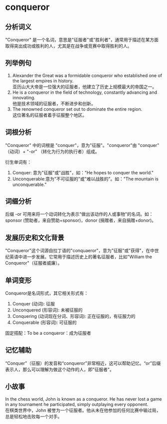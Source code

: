 # conqueror

## 分析词义

  

"Conqueror" 是一个名词，意思是"征服者"或"胜利者"，通常用于描述在某方面取得突出成功或胜利的人，尤其是在战争或竞赛中取得胜利的人。

  

## 列举例句

  

1.  Alexander the Great was a formidable conqueror who established one of the largest empires in history.  
    亚历山大大帝是一位强大的征服者，他建立了历史上规模最大的帝国之一。
2.  He is a conqueror in the field of technology, constantly advancing and innovating.  
    他是技术领域的征服者，不断进步和创新。
3.  The renowned conqueror set out to dominate the entire region.  
    这位著名的征服者着手征服整个地区。

  

## 词根分析

  

"Conqueror" 中的词根是 "conquer"，意为"征服"。"conqueror"由 "conquer" （动词）+ "-or" （转化为行为的执行者）组成。

  

衍生单词有：

  

1.  Conquer: 意为"征服"或"战胜"，如："He hopes to conquer the world."
2.  Unconquerable:意为"不可征服的"或"难以战胜的"。如："The mountain is unconquerable."

  

## 词缀分析

  

后缀 -or 可用来将一个动词转化为表示"做出该动作的人或事物"的名词。如：sponsor (赞助者，来自赞助+sponsor)，donor (捐赠者，来自捐赠+donor)。

  

## 发展历史和文化背景

  

"Conqueror"这个词源自拉丁语的"conquaeror"，意为"征服"或"获得"，在中世纪英语中进一步发展。它常用于描述历史上的著名征服者，比如"William the Conqueror"（征服者威廉）。

  

## 单词变形

  

Conqueror是名词形式，其它相关形式有：

  

1.  Conquer (动词): 征服
2.  Unconquered (形容词): 未被征服的
3.  Conquering (动词现在分词、形容词): 正在征服的，有征服力的
4.  Conquerable (形容词): 可征服的

  

固定搭配：To be a conqueror：成为征服者

  

## 记忆辅助

  

“Conquer”（征服）的发音和“conqueror”非常相近，这可以帮助记忆。“or”后缀表示人，那么可以理解为做这个动作的人，即"征服者"。

  

## 小故事

  

In the chess world, John is known as a conqueror. He has never lost a game in any tournament he participated, simply outplaying every opponent.  
在棋类世界中，John 被誉为一个征服者。他从未在他参加的任何比赛中输过局，总是轻松地击败每一个对手。
